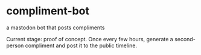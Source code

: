 # compliment-bot
a mastodon bot that posts compliments

Current stage: proof of concept. Once every few hours, generate a second-person
compliment and post it to the public timeline.
